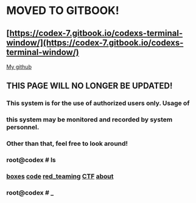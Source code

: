 # MOVED TO GITBOOK!
## [https://codex-7.gitbook.io/codexs-terminal-window/](https://codex-7.gitbook.io/codexs-terminal-window/)
[My github](https://github.com/CodeXTF2/)
## THIS PAGE WILL NO LONGER BE UPDATED!
###  This system is for the use of authorized users only.  Usage of   
###  this system may be monitored and recorded by system personnel.                                                                   
###           Other than that, feel free to look around!  
### root@codex # ls
### [boxes](./boxes.md) [code](./code.md) [red_teaming](./red_teaming.md) [CTF](./ctf.md) [about](./about.md)
### root@codex # _
